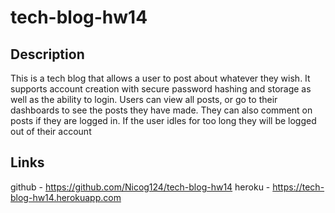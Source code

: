 # tech-blog-hw14



## Description

This is a tech blog that allows a user to post about whatever they wish. It supports account creation with secure password hashing and storage as well as the ability to login. Users can view all posts, or go to their dashboards to see the posts they have made. They can also comment on posts if they are logged in. If the user idles for too long they will be logged out of their account


## Links
github - https://github.com/Nicog124/tech-blog-hw14
heroku - https://tech-blog-hw14.herokuapp.com
